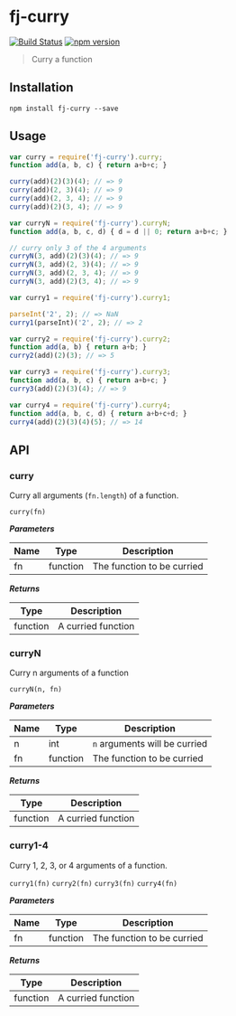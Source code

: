 # fj-curry

[![Build Status](https://travis-ci.org/fp-js/fj-curry.svg)](https://travis-ci.org/fp-js/fj-curry) [![npm version](https://badge.fury.io/js/fj-curry.svg)](http://badge.fury.io/js/fj-curry)
> Curry a function

## Installation

`npm install fj-curry --save`

## Usage

```js
var curry = require('fj-curry').curry;
function add(a, b, c) { return a+b+c; }

curry(add)(2)(3)(4); // => 9
curry(add)(2, 3)(4); // => 9
curry(add)(2, 3, 4); // => 9
curry(add)(2)(3, 4); // => 9

var curryN = require('fj-curry').curryN;
function add(a, b, c, d) { d = d || 0; return a+b+c; }

// curry only 3 of the 4 arguments
curryN(3, add)(2)(3)(4); // => 9
curryN(3, add)(2, 3)(4); // => 9
curryN(3, add)(2, 3, 4); // => 9
curryN(3, add)(2)(3, 4); // => 9

var curry1 = require('fj-curry').curry1;

parseInt('2', 2); // => NaN
curry1(parseInt)('2', 2); // => 2

var curry2 = require('fj-curry').curry2;
function add(a, b) { return a+b; }
curry2(add)(2)(3); // => 5

var curry3 = require('fj-curry').curry3;
function add(a, b, c) { return a+b+c; }
curry3(add)(2)(3)(4); // => 9

var curry4 = require('fj-curry').curry4;
function add(a, b, c, d) { return a+b+c+d; }
curry4(add)(2)(3)(4)(5); // => 14
```

## API

### curry

Curry all arguments (`fn.length`) of a function.

`curry(fn)`

***Parameters***

| Name          | Type        | Description                |
| ------------- | ----------- | -------------------------- |
| fn            | function    | The function to be curried |

***Returns***

| Type        | Description                |
| ----------- | -------------------------- |
| function    | A curried function         |


### curryN

Curry n arguments of a function

`curryN(n, fn)`

***Parameters***

| Name          | Type        | Description                   |
| ------------- | ----------- | --------------------------    |
| n             | int         | `n` arguments will be curried |
| fn            | function    | The function to be curried    |

***Returns***

| Type        | Description                |
| ----------- | -------------------------- |
| function    | A curried function         |


### curry1-4

Curry 1, 2, 3, or 4 arguments of a function.

`curry1(fn)`
`curry2(fn)`
`curry3(fn)`
`curry4(fn)`

***Parameters***

| Name          | Type        | Description                   |
| ------------- | ----------- | --------------------------    |
| fn            | function    | The function to be curried    |

***Returns***

| Type        | Description                |
| ----------- | -------------------------- |
| function    | A curried function         |
